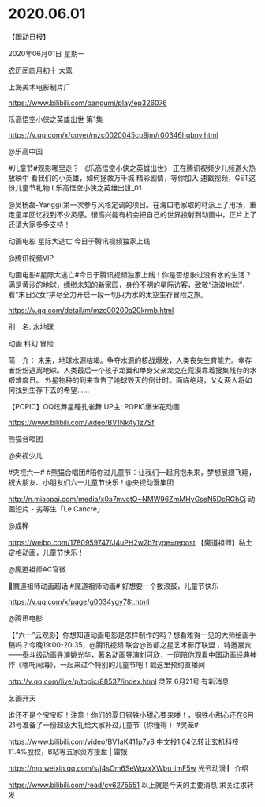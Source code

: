 # 2020.06.01




【国动日报】

2020年06月01日  星期一

农历闰四月初十
 大鸾

上海美术电影制片厂

https://www.bilibili.com/bangumi/play/ep326076


乐高悟空小侠之英雄出世 第1集 

https://v.qq.com/x/cover/mzc0020045cp9jm/r00346hqbny.html

 @乐高中国                                                            

#儿童节#观影哪里走？
《乐高悟空小侠之英雄出世》
正在腾讯视频少儿频道火热放映中
看我们的小英雄，如何拯救万千城
精彩剧情，等你加入
速戳视频，GET这份儿童节礼物
L乐高悟空小侠之英雄出世_01

@吴杨磊-Yanggi:第一次参与风格定调的项目。在海口老家取的材派上了用场，重走童年回忆找到不少灵感。很高兴能有机会把自己的世界投射到动画中，正片上了还请大家多多支持！

 


动画电影 星际大逃亡 今日于腾讯视频独家上线

@腾讯视频VIP 

动画电影#星际大逃亡#今日于腾讯视频独家上线！你是否想象过没有水的生活？满是黄沙的地球，缥缈未知的新家园，身份不明的星际访客，致敬“流浪地球”，看“末日父女”拼尽全力开启一段一切只为水的太空生存冒险之旅。

https://v.qq.com/detail/m/mzc00200a20krmb.html

别　名: 水地球 

动画 科幻 冒险

简　介： 未来，地球水源枯竭。争夺水源的核战爆发，人类丧失生育能力。幸存者纷纷逃离地球。人类最后一个孩子龙翼和单身父亲龙克在荒漠靠着搜集残存的水艰难度日。 外星物种的到来宣告了地球毁灭的倒计时。面临绝境，父女两人将如何找到生存下去的希望……

                                     
【POPIC】QQ炫舞星瞳孔雀舞 UP主: POPIC爆米花动画

https://www.bilibili.com/video/BV1Nk4y1z7Sf


熊猫合唱团

@央视少儿                            

#央视六一# #熊猫合唱团#陪你过儿童节：让我们一起拥抱未来，梦想展翅飞翔，祝大朋友、小朋友们六一儿童节快乐！@央视动漫集团

http://n.miaopai.com/media/x0a7mvotQ~NMW96ZmMHyGseN5DcRGhCj
动画短片 - 劣等生「Le Cancre」

@成桦 

https://weibo.com/1780959747/J4uPH2w2b?type=repost
【魔道祖师】黏土定格动画，儿童节快乐！ 

@魔道祖师AC官微    

魔道祖师动画超话 #魔道祖师动画# 好想要一个拨浪鼓，儿童节快乐

https://v.qq.com/x/page/g0034ygy78t.html

@腾讯电影                            

【“六一”云观影】你想知道动画电影是怎样制作的吗？想看难得一见的大师绘画手稿吗？今晚19:00-20:35，@腾讯视频 联合@首都之星艺术影厅联盟 ，特邀嘉宾——泰斗级动画导演姚光华，著名动画导演刘可欣，一同陪你观看中国动画经典神作《哪吒闹海》，一起来过个特别的儿童节吧！戳这里预约直播间

http://v.qq.com/live/p/topic/88537/index.html
灵笼 6月21号 有新消息

艺画开天

谁还不是个宝宝呀！注意！你们的夏日钢铁小甜心要来喽！，钢铁小甜心还在6月21号准备了一份超级大礼给大家补过儿童节（你懂得 ）#灵笼#

https://www.bilibili.com/video/BV1aK411p7y8
中文投1.04亿转让玄机科技11.4%股权，B站等五家资方接盘 | 雷报

https://mp.weixin.qq.com/s/j4sOm6SeWgzxXWbu_imF5w
光云动漫  ▏介绍 

https://www.bilibili.com/read/cv6275551
以上就是今天的主要消息
求关注求转发



